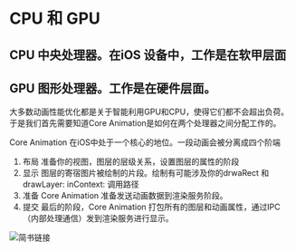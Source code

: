 # CPU 和 GPU  
## CPU 中央处理器。在iOS 设备中，工作是在软甲层面  
## GPU 图形处理器。工作是在硬件层面。
大多数动画性能优化都是关于智能利用GPU和CPU，使得它们都不会超出负荷。于是我们首先需要知道Core Animation是如何在两个处理器之间分配工作的。  

Core Animation 在iOS中处于一个核心的地位。一段动画会被分离成四个阶端

1. 布局
准备你的视图，图层的层级关系，设置图层的属性的阶段  
2. 显示 
图层的寄宿图片被绘制的片段。绘制有可能涉及你的drwaRect 和 drawLayer: inContext: 调用路径  
3. 准备
Core Animation 准备发送动画数据到渲染服务阶段。
4. 提交
最后的阶段，Core Animation 打包所有的图层和动画属性，通过IPC（内部处理通信）发到渲染服务进行显示。
 
 
![简书链接](https://www.jianshu.com/p/b03bc9a06ca8) 